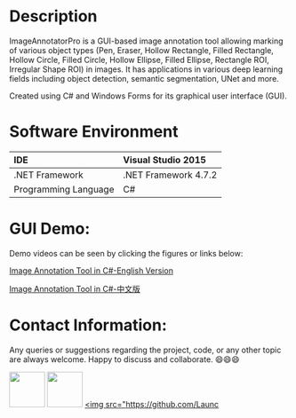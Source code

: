 # Description
ImageAnnotatorPro is a GUI-based image annotation tool allowing marking of various object types (Pen, Eraser, Hollow Rectangle, Filled Rectangle, Hollow Circle, Filled Circle, Hollow Ellipse, Filled Ellipse, Rectangle ROI, Irregular Shape ROI) in images. It has applications in various deep learning fields including object detection, semantic segmentation, UNet and more.

Created using C# and Windows Forms for its graphical user interface (GUI).

# Software Environment
| IDE                     | Visual Studio 2015     |
| :------------------     | :-----------------     |
| .NET Framework          | .NET Framework 4.7.2   |
| Programming Language    | C#                     |

# GUI Demo:

Demo videos can be seen by clicking the figures or links below:

[Image Annotation Tool in C#-English Version](https://youtu.be/mpQwIr4hJY4)

[Image Annotation Tool in C#-中文版](https://youtu.be/I1Y9xXxpHi8)

# Contact Information:

Any queries or suggestions regarding the project, code, or any other topic are always welcome. Happy to discuss and collaborate. 😄😄😄

<a href="https://www.linkedin.com/in/launchgemini" target="_blank"><img src="https://github.com/LaunchGemini/LaunchGemini/blob/master/Icon%20Image/linkedin_64.png" width="64"></a>
<a href="https://www.youtube.com/channel/LaunchGemini" target="_blank"><img src="https://github.com/LaunchGemini/LaunchGemini/blob/master/Icon%20Image/youtube_64.png" width="64"></a>
<a href="https://www.facebook.com/launch.gemini.33/" target="_blank"><img src="https://github.com/Launc